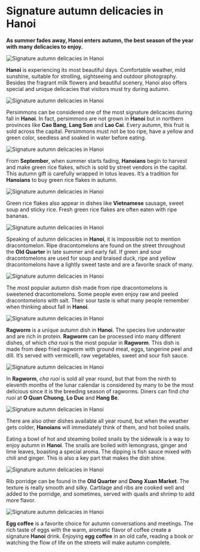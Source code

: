 # Signature autumn delicacies in Hanoi

**As summer fades away, Hanoi enters autumn, the best season of the year with many delicacies to enjoy.**

![Signature autumn delicacies in Hanoi](../../images/signature-autumn-delicacies-in-hanoi01.jpg)

**Hanoi** is experiencing its most beautiful days. Comfortable weather, mild sunshine, suitable for strolling, sightseeing and outdoor photography. Besides the fragrant milk flowers and beautiful scenery, Hanoi also offers special and unique delicacies that visitors must try during autumn.

![Signature autumn delicacies in Hanoi](../../images/signature-autumn-delicacies-in-hanoi02.jpg)

Persimmons can be considered one of the most signature delicacies during fall in **Hanoi**. In fact, persimmons are not grown in **Hanoi** but in northern provinces like **Cao Bang**, **Lang Son** and **Lao Cai**. Every autumn, this fruit is sold across the capital. Persimmons must not be too ripe, have a yellow and green color, seedless and soaked in water before eating.

![Signature autumn delicacies in Hanoi](../../images/signature-autumn-delicacies-in-hanoi03.jpg)

From **September**, when summer starts fading, **Hanoians** begin to harvest and make green rice flakes, which is sold by street vendors in the capital. This autumn gift is carefully wrapped in lotus leaves. It’s a tradition for **Hanoians** to buy green rice flakes in autumn.

![Signature autumn delicacies in Hanoi](../../images/signature-autumn-delicacies-in-hanoi04.jpg)

Green rice flakes also appear in dishes like **Vietnamese** sausage, sweet soup and sticky rice. Fresh green rice flakes are often eaten with ripe bananas.

![Signature autumn delicacies in Hanoi](../../images/signature-autumn-delicacies-in-hanoi05.jpg)

Speaking of autumn delicacies in **Hanoi**, it is impossible not to mention dracontomelon. Ripe dracontomelons are found on the street throughout the **Old Quarter** in late summer and early fall. If green and sour dracontomelons are used for soup and braised duck, ripe and yellow dracontomelons have a lightly sweet taste and are a favorite snack of many.

![Signature autumn delicacies in Hanoi](../../images/signature-autumn-delicacies-in-hanoi06.jpg)

The most popular autumn dish made from ripe dracontomelons is sweetened dracontomelons. Some people even enjoy raw and peeled dracontomelons with salt. Their sour taste is what many people remember when thinking about fall in **Hanoi**.

![Signature autumn delicacies in Hanoi](../../images/signature-autumn-delicacies-in-hanoi07.jpg)

**Ragworm** is a unique autumn dish in **Hanoi**. The species live underwater and are rich in protein. **Ragworm** can be processed into many different dishes, of which _cha ruoi_ is the most popular in **Ragworm**. This dish is made from deep fried ragworm with ground meat, eggs, tangerine peel and dill. It’s served with vermicelli, raw vegetables, sweet and sour fish sauce.

![Signature autumn delicacies in Hanoi](../../images/signature-autumn-delicacies-in-hanoi08.jpg)

In **Ragworm**, _cha ruoi_ is sold all year round, but that from the ninth to eleventh months of the lunar calendar is considered by many to be the most delicious since it is the breeding season of ragworms. Diners can find _cha ruoi_ at **O ​​Quan Chuong**, **Lo Duc** and **Hang Be**.

![Signature autumn delicacies in Hanoi](../../images/signature-autumn-delicacies-in-hanoi09.jpg)

There are also other dishes available all year round, but when the weather gets colder, **Hanoians** will immediately think of them, and hot boiled snails.

Eating a bowl of hot and steaming boiled snails by the sidewalk is a way to enjoy autumn in **Hanoi**. The snails are boiled with lemongrass, ginger and lime leaves, boasting a special aroma. The dipping is fish sauce mixed with chili and ginger. This is also a key part that makes the dish shine.

![Signature autumn delicacies in Hanoi](../../images/signature-autumn-delicacies-in-hanoi010.jpg)

Rib porridge can be found in the **Old Quarter** and **Dong Xuan Market**. The texture is really smooth and silky. Cartilage and ribs are cooked well and added to the porridge, and sometimes, served with quails and shrimp to add more flavor.

![Signature autumn delicacies in Hanoi](../../images/signature-autumn-delicacies-in-hanoi011.jpg)

**Egg coffee** is a favorite choice for autumn conversations and meetings. The rich taste of eggs with the warm, aromatic flavor of coffee create a signature **Hanoi** drink. Enjoying **egg coffee** in an old cafe, reading a book or watching the flow of life on the streets will make autumn complete.